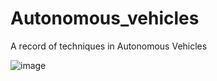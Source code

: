 # Autonomous_vehicles
A record of techniques in Autonomous Vehicles

![image](http://luthuli.cs.uiuc.edu/~daf/courses/MAAV-2019/Mapping/movie_pfilter.gif)
